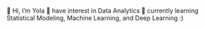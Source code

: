 👋 Hi, I’m Yola
👀 have interest in Data Analytics
🌱 currently learning Statistical Modeling, Machine Learning, and Deep Learning :)
